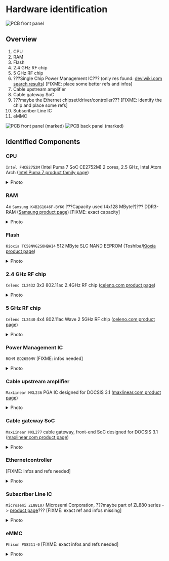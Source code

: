 # Hardware identification

![PCB front panel](img/pcb_front.png)

## Overview

1. CPU
2. RAM
3. Flash
4. 2.4 GHz RF chip
5. 5 GHz RF chip
6. ???Single Chip Power Management IC??? (only res found: [deviwiki.com search results](https://deviwiki.com/w/index.php?search=BD2650MWV)) [FIXME: place some better refs and infos]
7. Cable upstream amplifier
8. Cable gateway SoC
9. ???maybe the Ethernet chipset/driver/controller??? [FIXME: identify the chip and place some refs]
10. Subscriber Line IC
11. eMMC

![PCB front panel (marked)](img/pcb_front_marked.png)
![PCB back panel (marked)](img/pcb_back_marked.png)

## Identified Components

### CPU

`Intel FHCE2752M` (Intel Puma 7 SoC CE2752M) 2 cores, 2.5 GHz, Intel Atom Arch ([Intel Puma 7 product family page](https://ark.intel.com/content/www/de/de/ark/products/140087/intel-puma-7-family.html))

<details>
  <summary>Photo</summary>

![CPU](img/pcb_front_cpu.png)

</details>

### RAM

4x `Samsung K4B2G1646F-BYK0` ???Capacity used (4x128 MByte?)??? DDR3-RAM ([Samsung product page](https://www.samsung.com/semiconductor/dram/ddr3/K4B2G1646F-BYK0/))  [FIXME: exact capacity]

<details>
  <summary>Photo</summary>

![single RAM IC](img/pcb_front_ram_single.png)
![all RAM ICs](img/pcb_front_ram_multi.png)

</details>

### Flash

`Kioxia TC58NVG2S0HBAI4` 512 MByte SLC NAND EEPROM (Toshiba/[Kioxia product page](https://business.kioxia.com/en-us/memory/detail.TC58NVG2S0HBAI4.html))

<details>
  <summary>Photo</summary>

![Flash EEPROM](img/pcb_front_flash.png)

</details>

### 2.4 GHz RF chip

`Celeno CL2432` 3x3 802.11ac 2.4GHz RF chip ([celeno.com product page](https://www.celeno.com/products/cl2432))

<details>
  <summary>Photo</summary>

![2.4GHz chip](img/pcb_front_24GHz-rf.png)

</details>

### 5 GHz RF chip

`Celeno CL2440` 4x4 802.11ac Wave 2 5GHz RF chip ([celeno.com product page](https://www.celeno.com/products/cl2440))

<details>
  <summary>Photo</summary>

![5GHz chip](img/pcb_front_5GHz-rf.png)

</details>

### Power Management IC

`ROHM BD2650MV` [FIXME: infos needed]

<details>
  <summary>Photo</summary>

![Power management IC](img/pcb_front_power-mgt.png)

</details>

### Cable upstream amplifier

`MaxLinear MXL236` PGA IC designed for DOCSIS 3.1 ([maxlinear.com product page](https://www.maxlinear.com/product/access/cable-broadband/cable-front-ends/upstream-amplifiers/mxl236))

<details>
  <summary>Photo</summary>

![Cable upstream amplifier](img/pcb_front_cable-amplifier.png)

</details>

### Cable gateway SoC

`MaxLinear MXL277` cable gateway, front-end SoC designed for DOCSIS 3.1 ([maxlinear.com product page](https://www.maxlinear.com/product/access/cable-broadband/cable-front-ends/fsc-and-narrowband-tuners-demods/mxl277))

<details>
  <summary>Photo</summary>

![Cable gateway SoC](img/pcb_front_cable-gateway.png)

</details>

### Ethernetcontroller

[FIXME: infos and refs needed]

<details>
  <summary>Photo</summary>

![Ethernet Controller](img/pcb_front_ethernet-controller.png)

</details>

### Subscriber Line IC

`Microsemi ZL88107` Microsemi Corporation, ???maybe part of ZL880 series -> [product page](https://www.microchip.com/design-centers/interface-and-connectivity/line-circuits)??? [FIXME: exact ref and infos missing]

<details>
  <summary>Photo</summary>

![Subscriber Line IC](img/pcb_front_slic.png)

</details>

### eMMC

`Phison PS8211-0` [FIXME: exact infos and refs needed]

<details>
  <summary>Photo</summary>

![eMMC IC](img/pcb_back_eMMC.png)

</details>
